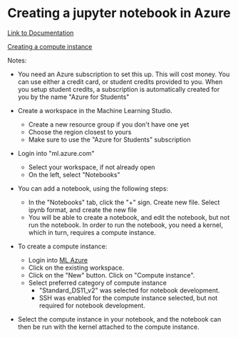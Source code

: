 # Creating a jupyter notebook in Azure

[Link to Documentation](https://learn.microsoft.com/en-us/azure/machine-learning/how-to-run-jupyter-notebooks?view=azureml-api-2)

[Creating a compute instance](https://learn.microsoft.com/en-us/azure/machine-learning/quickstart-create-resources?view=azureml-api-2)

Notes:

- You need an Azure subscription to set this up. This will cost money. You can use either a credit card, or student credits provided to you. When you setup student credits, a subscription is automatically created for you by the name "Azure for Students"
- Create a workspace in the Machine Learning Studio. 
    - Create a new resource group if you don't have one yet
    - Choose the region closest to yours
    - Make sure to use the "Azure for Students" subscription


- Login into "ml.azure.com"
    - Select your workspace, if not already open
    - On the left, select "Notebooks"

<!-- If you are facing issues with accessing "Notebooks", see steps below:

- Add the role of "AzureML Compute Operator" to your user.
    - Navigate to the resource group created above.
    - In the "Access Control" tab, click on "Add".
    - On the next screen, look for "AzureML Compute Operator". Click View. On the Assignments tab, click on "Add Assignment"
    
    - In the "Members" tab in the "Add role assignment" view, add yourself (look for the email ID associated with your name).
    - Assignment can be permanent as per your wish.
    - Review and Assign. -->

- You can add a notebook, using the following steps:
    - In the "Notebooks" tab, click the "+" sign. Create new file. Select ipynb format, and create the new file
    - You will be able to create a notebook, and edit the notebook, but not run the notebook. In order to run the notebook, you need a kernel, which in turn, requires a compute instance.

- To create a compute instance:
    - Login into [ML Azure](ml.azure.com)
    - Click on the existing workspace.
    - Click on the "New" button. Click on "Compute instance".
    - Select preferred category of compute instance
        - "Standard_DS11_v2" was selected for notebook development.
        - SSH was enabled for the compute instance selected, but not required for notebook development.

- Select the compute instance in your notebook, and the notebook can then be run with the kernel attached to the compute instance.
